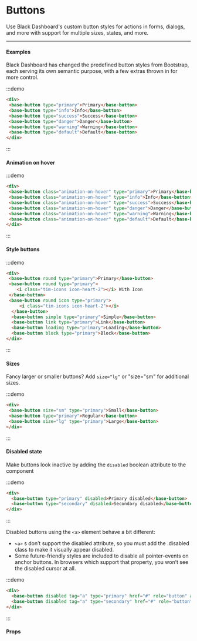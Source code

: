 # Buttons

Use Black Dashboard's custom button styles for actions in forms, dialogs, and more with support for multiple sizes, states, and more.

<hr>

#### Examples

Black Dashboard has changed the predefined button styles from Bootstrap, each serving its own semantic purpose, with a few extras thrown in for more control.


:::demo
```html
<div>
 <base-button type="primary">Primary</base-button>
 <base-button type="info">Info</base-button>
 <base-button type="success">Success</base-button>
 <base-button type="danger">Danger</base-button>
 <base-button type="warning">Warning</base-button>
 <base-button type="default">Default</base-button>
</div>
```
:::


#### Animation on hover

:::demo
```html
<div>
 <base-button class="animation-on-hover" type="primary">Primary</base-button>
 <base-button class="animation-on-hover" type="info">Info</base-button>
 <base-button class="animation-on-hover" type="success">Success</base-button>
 <base-button class="animation-on-hover" type="danger">Danger</base-button>
 <base-button class="animation-on-hover" type="warning">Warning</base-button>
 <base-button class="animation-on-hover" type="default">Default</base-button>
</div>
```
:::

#### Style buttons
:::demo
```html
<div>
 <base-button round type="primary">Primary</base-button>
 <base-button round type="primary">
    <i class="tim-icons icon-heart-2"></i> With Icon
 </base-button>
 <base-button round icon type="primary">
     <i class="tim-icons icon-heart-2"></i>
  </base-button>
  <base-button simple type="primary">Simple</base-button>
  <base-button link type="primary">Link</base-button>
  <base-button loading type="primary">Loading</base-button>
  <base-button block type="primary">Block</base-button>
</div>
```
:::


#### Sizes

Fancy larger or smaller buttons? Add `size="lg"` or "size="sm" for additional sizes.

:::demo
```html
<div>
 <base-button size="sm" type="primary">Small</base-button>
 <base-button type="primary">Regular</base-button>
 <base-button size="lg" type="primary">Large</base-button>
</div>
```
:::


#### Disabled state

Make buttons look inactive by adding the `disabled` boolean attribute to the component

:::demo
```html
<div>
  <base-button type="primary" disabled>Primary disabled</base-button>
  <base-button type="secondary" disabled>Secondary disabled</base-button>
</div>
```
:::

Disabled buttons using the `<a>` element behave a bit different:

- `<a>` s don’t support the disabled attribute, so you must add the .disabled class to make it visually appear disabled.
- Some future-friendly styles are included to disable all pointer-events on anchor buttons. In browsers which support that property,
you won’t see the disabled cursor at all.

:::demo
```html
<div>
  <base-button disabled tag="a" type="primary" href="#" role="button" aria-pressed="true">Primary link</base-button>
  <base-button disabled tag="a" type="secondary" href="#" role="button" aria-pressed="true">Link</base-button>
</div>
```
:::

#### Props

<props-table component-name="base-button"></props-table>
